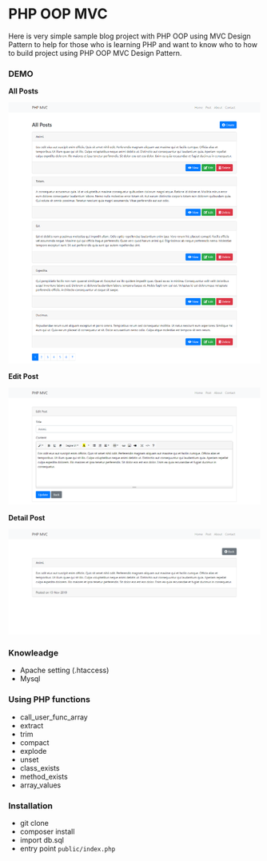 # PHP OOP MVC

Here is very simple sample blog project with PHP OOP using MVC Design Pattern to help for those
who is learning PHP and want to know who to how to build project using PHP OOP MVC Design Pattern.

### DEMO

__All Posts__

<img src="./public/asset/demo_image/all.png" alt="./public/asset/demo_image/all.png">

__Edit Post__

<img src="./public/asset/demo_image/edit.png" alt="./public/asset/demo_image/edit.png">

__Detail Post__

<img src="./public/asset/demo_image/show.png" alt="./public/asset/demo_image/show.png">

### Knowleadge

- Apache setting (.htaccess)
- Mysql

### Using PHP functions 

- call_user_func_array
- extract
- trim
- compact
- explode
- unset
- class_exists
- method_exists
- array_values

### Installation

- git clone
- composer install
- import db.sql
- entry point `public/index.php`